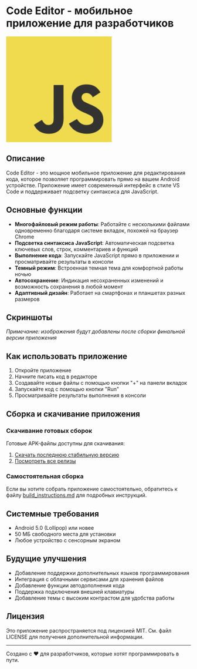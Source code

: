 # Code Editor - мобильное приложение для разработчиков

![Code Editor Logo](https://raw.githubusercontent.com/github/explore/80688e429a7d4ef2fca1e82350fe8e3517d3494d/topics/javascript/javascript.png)

## Описание

Code Editor - это мощное мобильное приложение для редактирования кода, которое позволяет программировать прямо на вашем Android устройстве. Приложение имеет современный интерфейс в стиле VS Code и поддерживает подсветку синтаксиса для JavaScript.

## Основные функции

- **Многофайловый режим работы**: Работайте с несколькими файлами одновременно благодаря системе вкладок, похожей на браузер Chrome
- **Подсветка синтаксиса JavaScript**: Автоматическая подсветка ключевых слов, строк, комментариев и функций
- **Выполнение кода**: Запускайте JavaScript прямо в приложении и просматривайте результаты в консоли
- **Темный режим**: Встроенная темная тема для комфортной работы ночью
- **Автосохранение**: Индикация несохраненных изменений и возможность сохранения в любой момент
- **Адаптивный дизайн**: Работает на смартфонах и планшетах разных размеров

## Скриншоты

_Примечание: изображения будут добавлены после сборки финальной версии приложения_

## Как использовать приложение

1. Откройте приложение
2. Начните писать код в редакторе 
3. Создавайте новые файлы с помощью кнопки "+" на панели вкладок
4. Запускайте код с помощью кнопки "Run"
5. Просматривайте результаты выполнения в консоли

## Сборка и скачивание приложения

### Скачивание готовых сборок

Готовые APK-файлы доступны для скачивания:
1. [Скачать последнюю стабильную версию](https://github.com/hxjdjkzfh/CodeEditorPro/releases/latest/download/code-editor.apk)
2. [Посмотреть все релизы](https://github.com/hxjdjkzfh/CodeEditorPro/releases)

### Самостоятельная сборка

Если вы хотите собрать приложение самостоятельно, обратитесь к файлу [build_instructions.md](build_instructions.md) для подробных инструкций.

## Системные требования

- Android 5.0 (Lollipop) или новее
- 50 МБ свободного места для установки
- Любое устройство с сенсорным экраном

## Будущие улучшения

- Добавление поддержки дополнительных языков программирования
- Интеграция с облачными сервисами для хранения файлов
- Добавление функции автодополнения кода
- Поддержка подключения внешней клавиатуры
- Добавление темы с высоким контрастом для удобства работы

## Лицензия

Это приложение распространяется под лицензией MIT. См. файл LICENSE для получения дополнительной информации.

---

Создано с ❤️ для разработчиков, которые хотят программировать в пути.